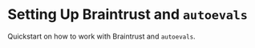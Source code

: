 # Setting Up Braintrust and `autoevals`

Quickstart on how to work with Braintrust and `autoevals`.

